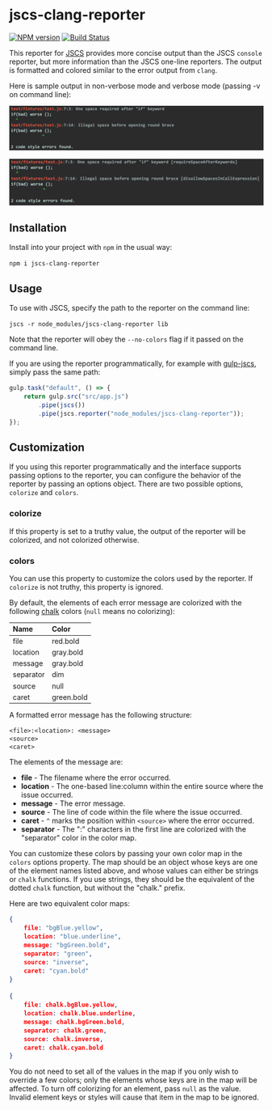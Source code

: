 jscs-clang-reporter
===================

[![NPM version][npm-image]][npm-url] [![Build Status][travis-image]][travis-url]

This reporter for [JSCS](http://jscs.info) provides more concise output than the JSCS `console` reporter, but more information than the JSCS one-line reporters. The output is formatted and colored similar to the error output from `clang`.

Here is sample output in non-verbose mode and verbose mode (passing -v on command line):

![ ](docs/report.png)

![ ](docs/report-verbose.png)



## Installation

Install into your project with `npm` in the usual way:

`npm i jscs-clang-reporter`



## Usage

To use with JSCS, specify the path to the reporter on the command line:

`jscs -r node_modules/jscs-clang-reporter lib`

Note that the reporter will obey the `--no-colors` flag if it passed on the command line.

If you are using the reporter programmatically, for example with [gulp-jscs](https://www.npmjs.com/package/gulp-jscs), simply pass the same path:

```js
gulp.task("default", () => {
    return gulp.src("src/app.js")
        .pipe(jscs())
        .pipe(jscs.reporter("node_modules/jscs-clang-reporter"));
});
```



## Customization

If you using this reporter programmatically and the interface supports passing options to the reporter, you can configure the behavior of the reporter by passing an options object. There are two possible options, `colorize` and `colors`.


### colorize

If this property is set to a truthy value, the output of the reporter will be colorized, and not colorized otherwise.


### colors

You can use this property to customize the colors used by the reporter. If `colorize` is not truthy, this property is ignored.

By default, the elements of each error message are colorized with the following [chalk](https://github.com/chalk/chalk) colors (`null` means no colorizing):

Name      | Color
:-------  | :-----
file      | red.bold
location  | gray.bold
message   | gray.bold
separator | dim
source    | null
caret     | green.bold

A formatted error message has the following structure:

```
<file>:<location>: <message>
<source>
<caret>
```

The elements of the message are:

- **file** - The filename where the error occurred.
- **location** - The one-based line:column within the entire source where the issue occurred.
- **message** - The error message.
- **source** - The line of code within the file where the issue occurred.
- **caret** - `^` marks the position within `<source>` where the error occurred.
- **separator** - The ":" characters in the first line are colorized with the "separator" color in the color map.

You can customize these colors by passing your own color map in the `colors` options property. The map should be an object whose keys are one of the element names listed above, and whose values can either be strings or `chalk` functions. If you use strings, they should be the equivalent of the dotted `chalk` function, but without the "chalk." prefix.

Here are two equivalent color maps:

```json
{
    file: "bgBlue.yellow",
    location: "blue.underline",
    message: "bgGreen.bold",
    separator: "green",
    source: "inverse",
    caret: "cyan.bold"
}

{
    file: chalk.bgBlue.yellow,
    location: chalk.blue.underline,
    message: chalk.bgGreen.bold,
    separator: chalk.green,
    source: chalk.inverse,
    caret: chalk.cyan.bold
}
```

You do not need to set all of the values in the map if you only wish to override a few colors; only the elements whose keys are in the map will be affected. To turn off colorizing for an element, pass `null` as the value. Invalid element keys or styles will cause that item in the map to be ignored.

[npm-url]: https://npmjs.org/package/jscs-clang-reporter
[npm-image]: http://img.shields.io/npm/v/jscs-clang-reporter.svg?style=flat

[travis-url]: https://travis-ci.org/cappuccino/jscs-clang-reporter
[travis-image]: https://travis-ci.org/cappuccino/jscs-clang-reporter.svg?branch=master
